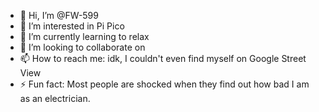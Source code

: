 - 👋 Hi, I’m @FW-599
- 👀 I’m interested in Pi Pico
- 🌱 I’m currently learning to relax
- 💞️ I’m looking to collaborate on 
- 📫 How to reach me: idk, I couldn't even find myself on Google Street View
- ⚡ Fun fact: Most people are shocked when they find out how bad I am as an electrician.

<!---
FW-599/FW-599 is a ✨ special ✨ repository because its `README.md` (this file) appears on your GitHub profile.
You can click the Preview link to take a look at your changes.
--->
